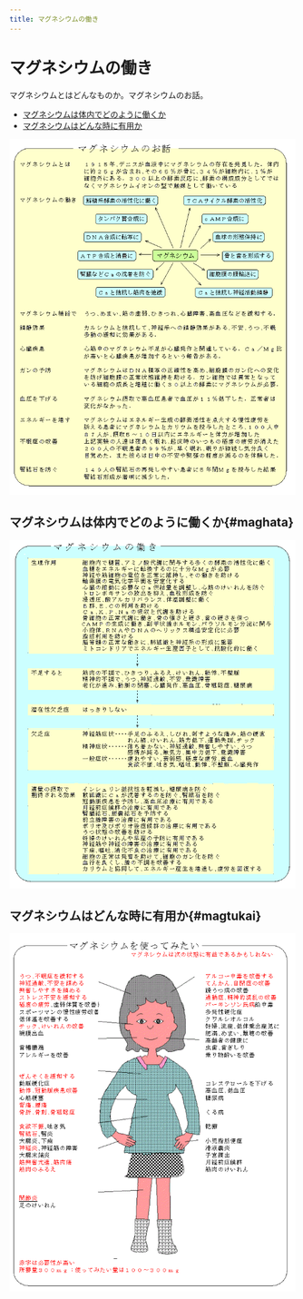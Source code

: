 ```yaml
---
title: マグネシウムの働き
---
```


# マグネシウムの働き

マグネシウムとはどんなものか。マグネシウムのお話。

- [マグネシウムは体内でどのように働くか](/nutri/magsiryou/#maghata)
- [マグネシウムはどんな時に有用か](/nutri/magsiryou/#magtukai)

![](maghana.gif)

## マグネシウムは体内でどのように働くか{#maghata}

![](maghata.gif)

## マグネシウムはどんな時に有用か{#magtukai}

![](magtukai.gif)

